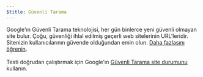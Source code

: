 ```yaml
---
$title: Güvenli Tarama
---
```


Google'ın Güvenli Tarama teknolojisi, her gün binlerce yeni güvenli olmayan site bulur. Çoğu, güvenliği ihlal edilmiş geçerli web sitelerinin URL'leridir. Sitenizin kullanıcılarının güvende olduğundan emin olun. [Daha fazlasını öğrenin](https://transparencyreport.google.com/safe-browsing/overview?hl=en).<br><br> Testi doğrudan çalıştırmak için Google'ın [Güvenli Tarama site durumunu](https://transparencyreport.google.com/safe-browsing/search) kullanın.
